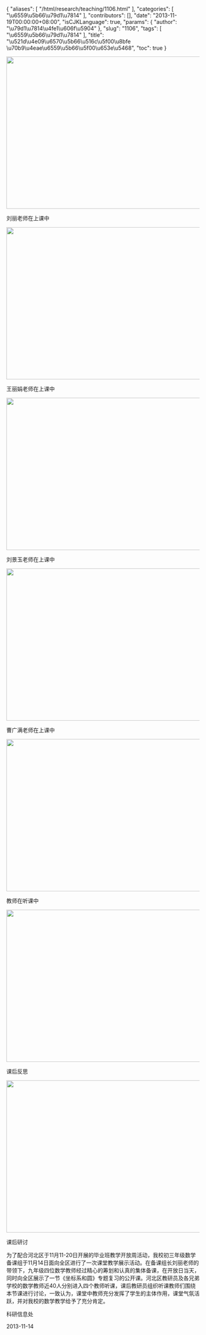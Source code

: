 {
    "aliases": [
        "/html/research/teaching/1106.html"
    ],
    "categories": [
        "\u6559\u5b66\u79d1\u7814"
    ],
    "contributors": [],
    "date": "2013-11-19T00:00:00+08:00",
    "isCJKLanguage": true,
    "params": {
        "author": "\u79d1\u7814\u4fe1\u606f\u5904"
    },
    "slug": "1106",
    "tags": [
        "\u6559\u5b66\u79d1\u7814"
    ],
    "title": "\u521d\u4e09\u6570\u5b66\u516c\u5f00\u8bfe \u70b9\u4eae\u6559\u5b66\u5f00\u653e\u5468",
    "toc": true
}


<img
    src="http://www.tfls.cn/images/131119/1-13111915430UK.JPG"
    style="display:block;margin-left:auto;margin-right:auto;"
    decoding="async"
    fetchpriority="auto"
    loading="lazy"
    height="397"
    width="600"
/>




刘丽老师在上课中





<img
    src="http://www.tfls.cn/images/131119/1-13111915430U56.JPG"
    style="display:block;margin-left:auto;margin-right:auto;"
    decoding="async"
    fetchpriority="auto"
    loading="lazy"
    height="397"
    width="600"
/>




王丽娟老师在上课中





<img
    src="http://www.tfls.cn/images/131119/1-131119154306228.JPG"
    style="display:block;margin-left:auto;margin-right:auto;"
    decoding="async"
    fetchpriority="auto"
    loading="lazy"
    height="397"
    width="600"
/>




刘景玉老师在上课中





<img
    src="https://cdn.tfls.online/mirror/full/123a108d3f149602d0fd22560ec018dc19afa6fd.jpg"
    style="display:block;margin-left:auto;margin-right:auto;"
    decoding="async"
    fetchpriority="auto"
    loading="lazy"
    height="397"
    width="600"
/>




曹广满老师在上课中





<img
    src="https://cdn.tfls.online/mirror/full/5ac4b66e31ceb2cea99577d839d1ed147e781953.jpg"
    style="display:block;margin-left:auto;margin-right:auto;"
    decoding="async"
    fetchpriority="auto"
    loading="lazy"
    height="397"
    width="600"
/>




教师在听课中





<img
    src="https://cdn.tfls.online/mirror/full/974756edc4958bfe73d425ba4276362e2f4674e6.jpg"
    style="display:block;margin-left:auto;margin-right:auto;"
    decoding="async"
    fetchpriority="auto"
    loading="lazy"
    height="397"
    width="600"
/>




课后反思





<img
    src="https://cdn.tfls.online/mirror/full/10e2ad49efc96e684e30534d7c3d64467a8365e5.jpg"
    style="display:block;margin-left:auto;margin-right:auto;"
    decoding="async"
    fetchpriority="auto"
    loading="lazy"
    height="397"
    width="600"
/>




课后研讨




为了配合河北区于11月11-20日开展的毕业班教学开放周活动，我校初三年级数学备课组于11月14日面向全区进行了一次课堂教学展示活动。在备课组长刘丽老师的带领下，九年级四位数学教师经过精心的筹划和认真的集体备课，在开放日当天，同时向全区展示了一节《坐标系和圆》专题复习的公开课。河北区教研员及各兄弟学校的数学教师近40人分别进入四个教师听课，课后教研员组织听课教师们围绕本节课进行讨论，一致认为，课堂中教师充分发挥了学生的主体作用，课堂气氛活跃，并对我校的数学教学给予了充分肯定。









科研信息处




2013-11-14





  



